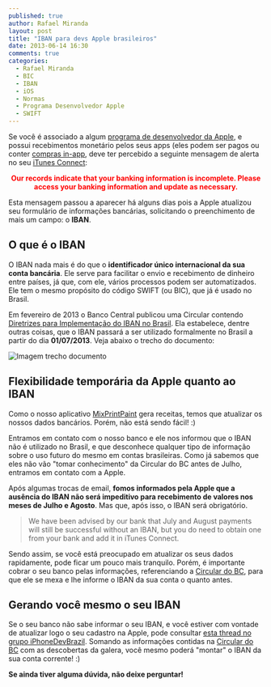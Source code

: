 ```yaml
---
published: true
author: Rafael Miranda
layout: post
title: "IBAN para devs Apple brasileiros"
date: 2013-06-14 16:30
comments: true
categories:
  - Rafael Miranda
  - BIC
  - IBAN
  - iOS
  - Normas
  - Programa Desenvolvedor Apple
  - SWIFT
---
```


Se você é associado a algum [programa de desenvolvedor da Apple](https://developer.apple.com "Site developer Apple"), e possui recebimentos monetário pelos seus apps (eles podem ser pagos ou conter [compras in-app](https://developer.apple.com/in-app-purchase/ "Site in-app Apple"), deve ter percebido a seguinte mensagem de alerta no seu [iTunes Connect](https://itunesconnect.apple.com "Site iTunes Connect"):

**<p style="text-align: center;"><span style="color: #ff0000;">Our records indicate that your banking information is incomplete. Please access your banking information and update as necessary.</span></p>**

<!--more-->

Esta mensagem passou a aparecer há alguns dias pois a Apple atualizou seu formulário de informações bancárias, solicitando o preenchimento de mais um campo: o **IBAN**.

## O que é o IBAN
O IBAN nada mais é do que o **identificador único internacional da sua conta bancária**. Ele serve para facilitar o envio e recebimento de dinheiro entre países, já que, com ele, vários processos podem ser automatizados. Ele tem o mesmo propósito do código SWIFT (ou BIC), que já é usado no Brasil.

Em fevereiro de 2013 o Banco Central publicou uma Circular contendo [Diretrizes para Implementação do IBAN no Brasil](http://www.bcb.gov.br/htms/novaPaginaSPB/IBAN-Guidelines_%20port.pdf "Página Diretrizes BC"). Ela estabelece, dentre outras coisas, que o IBAN passará a ser utilizado formalmente no Brasil a partir do dia **01/07/2013**. Veja abaixo o trecho do documento:

![Imagem trecho documento](/blog/images/posts/2013-06-14/Captura_de_tela_14_06_13_21_00-1024x446.png "Imagem trecho documento")

## Flexibilidade temporária da Apple quanto ao IBAN
Como o nosso aplicativo [MixPrintPaint](http://mixprintpaint.felloway.com/br "Site do MixPrintPaint") gera receitas, temos que atualizar os nossos dados bancários. Porém, não está sendo fácil! :)

Entramos em contato com o nosso banco e ele nos informou que o IBAN não é utilizado no Brasil, e que desconhece qualquer tipo de informação sobre o uso futuro do mesmo em contas brasileiras. Como já sabemos que eles não vão "tomar conhecimento" da Circular do BC antes de Julho, entramos em contato com a Apple.

Após algumas trocas de email, **fomos informados pela Apple que a ausência do IBAN não será impeditivo para recebimento de valores nos meses de Julho e Agosto**. Mas que, após isso, o IBAN será obrigatório.

>We have been advised by our bank that July and August payments will still be successful without an IBAN, but you do need to obtain one from your bank and add it in iTunes Connect.

Sendo assim, se você está preocupado em atualizar os seus dados rapidamente, pode ficar um pouco mais tranquilo. Porém, é importante cobrar o seu banco pelas informações, referenciando a [Circular do BC](http://www.bcb.gov.br/htms/novaPaginaSPB/IBAN-Guidelines_%20port.pdf "Página Diretrizes BC"), para que ele se mexa e lhe informe o IBAN da sua conta o quanto antes.

## Gerando você mesmo o seu IBAN
Se o seu banco não sabe informar o seu IBAN, e você estiver com vontade de atualizar logo o seu cadastro na Apple, pode consultar [esta thread no grupo iPhoneDevBrazil](https://groups.google.com/d/msg/iphonedevbrazil/mtUGszzegVI/qRGUtRK2l64J "Discussão sobre IBAN"). Somando as informações contidas na [Circular do BC](http://www.bcb.gov.br/htms/novaPaginaSPB/IBAN-Guidelines_%20port.pdf "Página Diretrizes BC") com as descobertas da galera, você mesmo poderá "montar" o IBAN da sua conta corrente! :)

**Se ainda tiver alguma dúvida, não deixe perguntar!**